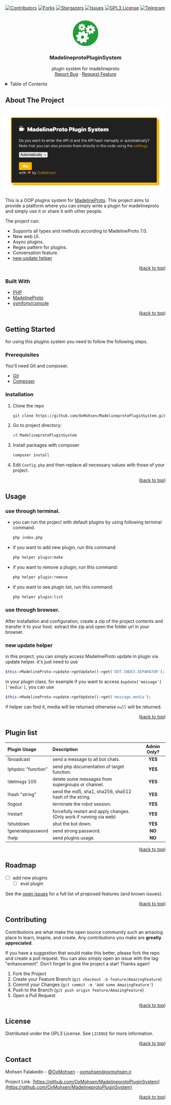 <div id="top"></div>

[![Contributors][contributors-shield]][contributors-url]
[![Forks][forks-shield]][forks-url]
[![Stargazers][stars-shield]][stars-url]
[![Issues][issues-shield]][issues-url]
[![GPL3 License][license-shield]][license-url]
[![Telegram][telegram-shield]][telegram-url]

<br />
<div align="center">
  <a href="https://github.com/OxMohsen/MadelineprotoPluginSystem">
      <img src="images/logo.png" alt="Madelineproto Plugin System Logo" width="80" height="80">
  </a>

<h3 align="center">MadelineprotoPluginSystem</h3>

  <p align="center">
    plugin system for madelineproto
    <br />
    <a href="https://github.com/OxMohsen/MadelineprotoPluginSystem/issues">Report Bug</a>
    ·
    <a href="https://github.com/OxMohsen/MadelineprotoPluginSystem/issues">Request Feature</a>
  </p>
</div>

<details>
  <summary>Table of Contents</summary>
  <ol>
    <li>
      <a href="#about-the-project">About The Project</a>
      <ul>
        <li><a href="#built-with">Built With</a></li>
      </ul>
    </li>
    <li>
      <a href="#getting-started">Getting Started</a>
      <ul>
        <li><a href="#prerequisites">Prerequisites</a></li>
        <li><a href="#installation">Installation</a></li>
      </ul>
    </li>
    <li><a href="#usage">Usage</a></li>
    <li><a href="#roadmap">Roadmap</a></li>
    <li><a href="#contributing">Contributing</a></li>
    <li><a href="#license">License</a></li>
    <li><a href="#contact">Contact</a></li>
  </ol>
</details>

## About The Project
[![Product Name Screen Shot][product-screenshot]](https://github.com/OxMohsen/MadelineprotoPluginSystem)

This is a OOP plugins system for [MadelineProto](https://docs.madelineproto.xyz/).
This project aims to provide a platform where you can simply write a plugin for madelineproto and simply use it or share it with
other people.

The project can:
- Supports all types and methods according to MadelineProto 7.0.
- New web UI.
- Async plugins.
- Regex pattern for plugins.
- Conversation feature.
- [new update helper](#new-update-helper)

<p align="right">(<a href="#top">back to top</a>)</p>

### Built With

* [PHP](https://www.php.net/)
* [MadelineProto](https://docs.madelineproto.xyz/)
* [symfony/console](https://symfony.com/doc/current/components/console.html)

<p align="right">(<a href="#top">back to top</a>)</p>

## Getting Started

for using this plugins system you need to follow the following steps.

### Prerequisites
You'll need Git and composer.
* [Git](https://git-scm.com/downloads)
* [Composer](https://getcomposer.org/download/)

### Installation

1. Clone the repo
   ```sh
   git clone https://github.com/OxMohsen/MadelineprotoPluginSystem.git
   ```
2. Go to project directory:
   ```sh
   cd MadelineprotoPluginSystem
   ```
3. Install packages with composer
   ```sh
   composer install
   ```
4. Edit `Config.php` and then replace all necessary values with those of your project.

<p align="right">(<a href="#top">back to top</a>)</p>

## Usage

### use through terminal.
* you can run the project with default plugins by using following terminal command.
   ```sh
   php index.php
   ```
* if you want to add new plugin, run this command:
   ```sh
   php helper plugin:make
   ```
* if you want to remove a plugin, run this command:
   ```sh
   php helper plugin:remove
   ```
* if you want to see plugin list, run this command:
   ```sh
   php helper plugin:list
   ```

### use through browser.
After installation and configuration, create a zip of the project contents and transfer it to your host.
extract the zip and open the folder url in your browser.

### new update helper
in this project, you can simply access MadelineProto update in plugin via update helper.
it's just need to use
   ```php
   $this->MadelineProto->update->getUpdate()->get('DOT.INDEX.SEPARATOR');
   ```
in your plugin class. for example if you want to access `$update['message']['media']`, you can use
   ```php
   $this->MadelineProto->update->getUpdate()->get('message.media');
   ```
if helper can find it, media will be returned otherwise `null` will be returned.
<p align="right">(<a href="#top">back to top</a>)</p>


## Plugin list

| Plugin Usage | Description | Admin Only? |
| :--- | :--- | :---: |
| !broadcast | send a message to all bot chats. | **YES** |
| !phpdoc "function" | send php documentation of target function. | **YES** |
| !delmsgs 100 | delete some messages from supergroups or channel. | **YES** |
| !hash "string" | send the md5, sha1, sha256, sha512 hash of the string. | **YES** |
| !logout | terminate the robot session. | **YES** |
| !restart | forcefully restart and apply changes. (Only work if running via web) | **YES** |
| !shutdown | shut the bot down. | **YES** |
| !generatepassword | send strong password. | **NO** |
| !help | send plugins usage. | **NO** |

<p align="right">(<a href="#top">back to top</a>)</p>

## Roadmap

- [ ] add new plugins
    - [ ] eval plugin

See the [open issues](https://github.com/OxMohsen/MadelineprotoPluginSystem/issues) for a full list of proposed features (and known issues).

<p align="right">(<a href="#top">back to top</a>)</p>

## Contributing

Contributions are what make the open source community such an amazing place to learn, inspire, and create. Any contributions you make are **greatly appreciated**.

If you have a suggestion that would make this better, please fork the repo and create a pull request. You can also simply open an issue with the tag "enhancement".
Don't forget to give the project a star! Thanks again!

1. Fork the Project
2. Create your Feature Branch (`git checkout -b feature/AmazingFeature`)
3. Commit your Changes (`git commit -m 'Add some AmazingFeature'`)
4. Push to the Branch (`git push origin feature/AmazingFeature`)
5. Open a Pull Request

<p align="right">(<a href="#top">back to top</a>)</p>

## License

Distributed under the GPL3 License. See `LICENSE` for more information.

<p align="right">(<a href="#top">back to top</a>)</p>

## Contact

Mohsen Falakedin - [@OxMohsen](https://t.me/OxMohsen) - oxmohsen@oxmohsen.ir

Project Link: [https://github.com/OxMohsen/MadelineprotoPluginSystem](https://github.com/OxMohsen/MadelineprotoPluginSystem)

<p align="right">(<a href="#top">back to top</a>)</p>

[contributors-shield]: https://img.shields.io/github/contributors/OxMohsen/MadelineprotoPluginSystem.svg?style=for-the-badge
[contributors-url]: https://github.com/OxMohsen/MadelineprotoPluginSystem/graphs/contributors
[forks-shield]: https://img.shields.io/github/forks/OxMohsen/MadelineprotoPluginSystem.svg?style=for-the-badge
[forks-url]: https://github.com/OxMohsen/MadelineprotoPluginSystem/network/members
[stars-shield]: https://img.shields.io/github/stars/OxMohsen/MadelineprotoPluginSystem.svg?style=for-the-badge
[stars-url]: https://github.com/OxMohsen/MadelineprotoPluginSystem/stargazers
[issues-shield]: https://img.shields.io/github/issues/OxMohsen/MadelineprotoPluginSystem.svg?style=for-the-badge
[issues-url]: https://github.com/OxMohsen/MadelineprotoPluginSystem/issues
[license-shield]: https://img.shields.io/github/license/OxMohsen/MadelineprotoPluginSystem.svg?style=for-the-badge
[license-url]: https://github.com/OxMohsen/MadelineprotoPluginSystem/blob/master/LICENSE
[telegram-shield]: https://img.shields.io/badge/-telegram-black.svg?style=for-the-badge&logo=telegram&colorB=555
[telegram-url]: https://t.me/oxmohsen
[product-screenshot]: images/screenshot.png
